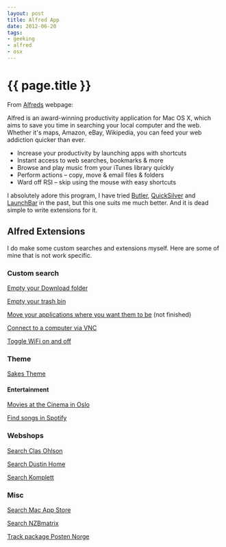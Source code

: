 ```yaml
---
layout: post
title: Alfred App
date: 2012-06-20
tags:
- geeking
- alfred
- osx
---
```


{{ page.title }}
================

From [Alfreds](http://www.alfredapp.com/) webpage:

Alfred is an award-winning productivity application for Mac OS X, which aims to save you time in searching your local computer and the web. Whether it's maps, Amazon, eBay, Wikipedia, you can feed your web addiction quicker than ever.

*	Increase your productivity by launching apps with shortcuts
*	Instant access to web searches, bookmarks & more
*	Browse and play music from your iTunes library quickly
*	Perform actions – copy, move & email files & folders
*	Ward off RSI – skip using the mouse with easy shortcuts

I absolutely adore this program, I have tried [Butler](http://manytricks.com/butler/), [QuickSilver](http://qsapp.com) and [LaunchBar](http://www.obdev.at/products/launchbar/index.html) in the past, but this one suits me much better. And it is dead simple to write extensions for it.

## Alfred Extensions

I do make some custom searches and extensions myself. Here are some of mine that is not work specific.

### Custom search

[Empty your Download folder](/projects/alfred/Empty_Downloads_Folder.alfredextension)

[Empty your trash bin](/projects/alfred/Empty_Trash.alfredextension)

[Move your applications where you want them to be](/projects/alfred/Move_Windows.alfredextension) (not finished)

[Connect to a computer via VNC](/projects/alfred/ScreenSharing.alfredextension)

[Toggle WiFi on and off](/projects/alfred/Toggle_Wifi.alfredextension)

### Theme

[Sakes Theme](/projects/alfred/Sakes_Themes.alfredtheme)


#### Entertainment

[Movies at the Cinema in Oslo](alfredapp://customsearch/Kino%20i%20Oslo/kino/utf8/url=http://www.google.no/movies?q={query}&btnG=S%C3%B8k+Filmer&near=Oslo)

[Find songs in Spotify](alfredapp://customsearch/Spotify/sp/ascii/url=spotify:search:{query})

### Webshops

[Search Clas Ohlson](alfredapp://customsearch/Clas%20Ohlson/clas/utf8/url=http://www.clasohlson.com/no/view/content/search?N=0&Ntk=All&Ntt={query}*)

[Search Dustin Home](alfredapp://customsearch/Dustin/dustin/utf8/url=http://www.dustinhome.no/search/{query})

[Search Komplett](alfredapp://customsearch/Komplett/komplett/utf8/url=http://www.komplett.no/k/search.aspx?q={query})

### Misc

[Search Mac App Store](alfredapp://customsearch/Mac%20App%20Store%20for/mas/utf8/url=macappstore://ax.search.itunes.apple.com/WebObjects/MZSearch.woa/wa/search?q={query})

[Search NZBmatrix](alfredapp://customsearch/NZBmatrix/nzb/ascii/url=http://nzbmatrix.com/nzb-search.php?search={query}&cat=0)

[Track package Posten Norge](alfredapp://customsearch/Pakkesporing/posten/ascii/url=http://sporing.posten.no/sporing.html?lang=no&q={query}&submit=)